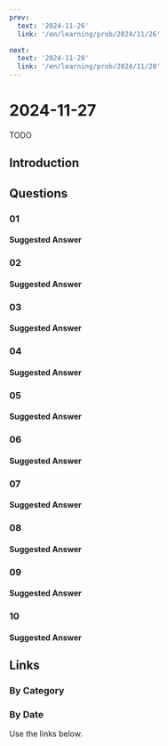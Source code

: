 ```yaml
---
prev:
  text: '2024-11-26'
  link: '/en/learning/prob/2024/11/26'

next:
  text: '2024-11-28'
  link: '/en/learning/prob/2024/11/28'
---
```


# 2024-11-27

TODO

<Badge type="danger" text="Bid"/>

## Introduction

## Questions

### 01

#### Suggested Answer

### 02

#### Suggested Answer

### 03

#### Suggested Answer

### 04

#### Suggested Answer

### 05

#### Suggested Answer

### 06

#### Suggested Answer

### 07

#### Suggested Answer

### 08

#### Suggested Answer

### 09

#### Suggested Answer

### 10

#### Suggested Answer

## Links

[<Badge type="tip" text="Go to Practice"/>](/en/practice/prob/2024/11/27)

### By Category

[<Badge type="tip" text="<--"/>](/en/learning/prob/2024/11/24)
[<Badge type="tip" text="Calendar"/>](/en/learning/calendar/2024/11)
[<Badge type="tip" text="-->"/>](/en/learning/prob/2024/12/01)

### By Date

Use the links below.